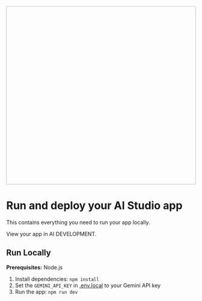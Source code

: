 <div align="center">
<img width="1200" height="475"  />
</div>

# Run and deploy your AI Studio app

This contains everything you need to run your app locally.

View your app in AI DEVELOPMENT.

## Run Locally

**Prerequisites:**  Node.js


1. Install dependencies:
   `npm install`
2. Set the `GEMINI_API_KEY` in [.env.local](.env.local) to your Gemini API key
3. Run the app:
   `npm run dev`
